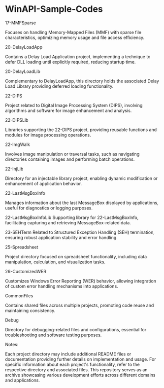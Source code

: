 ﻿# WinAPI-Sample-Codes
17-MMFSparse

Focuses on handling Memory-Mapped Files (MMF) with sparse file characteristics, optimizing memory usage and file access efficiency.

20-DelayLoadApp

Contains a Delay Load Application project, implementing a technique to defer DLL loading until explicitly required, reducing startup time.

20-DelayLoadLib

Complementary to DelayLoadApp, this directory holds the associated Delay Load Library providing deferred loading functionality.

22-DIPS

Project related to Digital Image Processing System (DIPS), involving algorithms and software for image enhancement and analysis.

22-DIPSLib

Libraries supporting the 22-DIPS project, providing reusable functions and modules for image processing operations.

22-ImgWalk

Involves image manipulation or traversal tasks, such as navigating directories containing images and performing batch operations.

22-InjLib

Directory for an injectable library project, enabling dynamic modification or enhancement of application behavior.

22-LastMsgBoxInfo

Manages information about the last MessageBox displayed by applications, useful for diagnostics or logging purposes.

22-LastMsgBoxInfoLib
Supporting library for 22-LastMsgBoxInfo, facilitating capturing and retrieving MessageBox-related data.

23-SEHTerm
Related to Structured Exception Handling (SEH) termination, ensuring robust application stability and error handling.

25-Spreadsheet

Project directory focused on spreadsheet functionality, including data manipulation, calculation, and visualization tasks.

26-CustomizedWER

Customizes Windows Error Reporting (WER) behavior, allowing integration of custom error handling mechanisms into applications.

CommonFiles

Contains shared files across multiple projects, promoting code reuse and maintaining consistency.

Debug

Directory for debugging-related files and configurations, essential for troubleshooting and software testing purposes.

Notes:

Each project directory may include additional README files or documentation providing further details on implementation and usage.
For specific information about each project's functionality, refer to the respective directory and associated files.
This repository serves as an archive showcasing various development efforts across different domains and applications.

